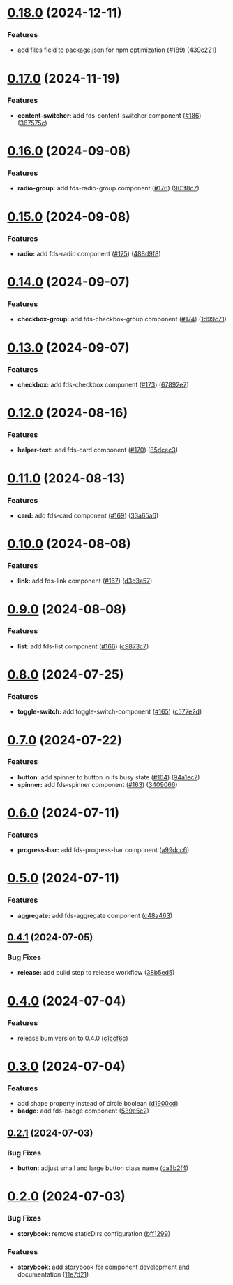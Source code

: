 # [0.18.0](https://github.com/parasutcom/frame-design-system/compare/v0.17.0...v0.18.0) (2024-12-11)


### Features

* add files field to package.json for npm optimization ([#189](https://github.com/parasutcom/frame-design-system/issues/189)) ([439c221](https://github.com/parasutcom/frame-design-system/commit/439c22139848a99a45ff781eed2eebe5ac2aaf5e))

# [0.17.0](https://github.com/parasutcom/frame-design-system/compare/v0.16.0...v0.17.0) (2024-11-19)


### Features

* **content-switcher:** add fds-content-switcher component ([#186](https://github.com/parasutcom/frame-design-system/issues/186)) ([367575c](https://github.com/parasutcom/frame-design-system/commit/367575c757d16b42a945e60766a8a9b76e5442eb))

# [0.16.0](https://github.com/parasutcom/frame-design-system/compare/v0.15.0...v0.16.0) (2024-09-08)


### Features

* **radio-group:** add fds-radio-group component ([#176](https://github.com/parasutcom/frame-design-system/issues/176)) ([901f8c7](https://github.com/parasutcom/frame-design-system/commit/901f8c7dad7377dce1080dfc135e266307da3417))

# [0.15.0](https://github.com/parasutcom/frame-design-system/compare/v0.14.0...v0.15.0) (2024-09-08)


### Features

* **radio:** add fds-radio component ([#175](https://github.com/parasutcom/frame-design-system/issues/175)) ([488d9f8](https://github.com/parasutcom/frame-design-system/commit/488d9f8c84f1de2c6c98c525012394d561cfd598))

# [0.14.0](https://github.com/parasutcom/frame-design-system/compare/v0.13.0...v0.14.0) (2024-09-07)


### Features

* **checkbox-group:** add fds-checkbox-group component ([#174](https://github.com/parasutcom/frame-design-system/issues/174)) ([1d99c71](https://github.com/parasutcom/frame-design-system/commit/1d99c710ef8829ba12960c35b4b70dfa2f47f89f))

# [0.13.0](https://github.com/parasutcom/frame-design-system/compare/v0.12.0...v0.13.0) (2024-09-07)


### Features

* **checkbox:** add fds-checkbox component ([#173](https://github.com/parasutcom/frame-design-system/issues/173)) ([67892e7](https://github.com/parasutcom/frame-design-system/commit/67892e7796f6e65f7c596c424025f9c88506e17b))

# [0.12.0](https://github.com/parasutcom/frame-design-system/compare/v0.11.0...v0.12.0) (2024-08-16)


### Features

* **helper-text:** add fds-card component ([#170](https://github.com/parasutcom/frame-design-system/issues/170)) ([85dcec3](https://github.com/parasutcom/frame-design-system/commit/85dcec3e09a9cee5e51fe326052e83637e6f8c65))

# [0.11.0](https://github.com/parasutcom/frame-design-system/compare/v0.10.0...v0.11.0) (2024-08-13)


### Features

* **card:** add fds-card component ([#169](https://github.com/parasutcom/frame-design-system/issues/169)) ([33a65a6](https://github.com/parasutcom/frame-design-system/commit/33a65a61e83845bca3633e228a4a7b24ddad8f6b))

# [0.10.0](https://github.com/parasutcom/frame-design-system/compare/v0.9.0...v0.10.0) (2024-08-08)


### Features

* **link:** add fds-link component ([#167](https://github.com/parasutcom/frame-design-system/issues/167)) ([d3d3a57](https://github.com/parasutcom/frame-design-system/commit/d3d3a575c9dda7bc75df23ec123e8e3d3d95a7f7))

# [0.9.0](https://github.com/parasutcom/frame-design-system/compare/v0.8.0...v0.9.0) (2024-08-08)


### Features

* **list:** add fds-list component ([#166](https://github.com/parasutcom/frame-design-system/issues/166)) ([c9873c7](https://github.com/parasutcom/frame-design-system/commit/c9873c7f3b187f8d1034fded65657befe02253d1))

# [0.8.0](https://github.com/parasutcom/frame-design-system/compare/v0.7.0...v0.8.0) (2024-07-25)


### Features

* **toggle-switch:** add toggle-switch-component ([#165](https://github.com/parasutcom/frame-design-system/issues/165)) ([c577e2d](https://github.com/parasutcom/frame-design-system/commit/c577e2d127fb3e8ffbec6155e45a23ec0c306b48))

# [0.7.0](https://github.com/parasutcom/frame-design-system/compare/v0.6.0...v0.7.0) (2024-07-22)


### Features

* **button:** add spinner to button in its busy state ([#164](https://github.com/parasutcom/frame-design-system/issues/164)) ([94a1ec7](https://github.com/parasutcom/frame-design-system/commit/94a1ec79801d4c5d206b29e765e5235289940fc3))
* **spinner:** add fds-spinner component ([#163](https://github.com/parasutcom/frame-design-system/issues/163)) ([3409066](https://github.com/parasutcom/frame-design-system/commit/3409066e9ea5de14edc3b277a73d6ad860ac522a))

# [0.6.0](https://github.com/parasutcom/frame-design-system/compare/v0.5.0...v0.6.0) (2024-07-11)


### Features

* **progress-bar:** add fds-progress-bar component ([a99dcc6](https://github.com/parasutcom/frame-design-system/commit/a99dcc6ec305b017bc65a9cf2df569445e2d723e))

# [0.5.0](https://github.com/parasutcom/frame-design-system/compare/v0.4.1...v0.5.0) (2024-07-11)


### Features

* **aggregate:** add fds-aggregate component ([c48a463](https://github.com/parasutcom/frame-design-system/commit/c48a46348f8cfac65dd72df7963eb3cc60a3e2fe))

## [0.4.1](https://github.com/parasutcom/frame-design-system/compare/v0.4.0...v0.4.1) (2024-07-05)


### Bug Fixes

* **release:** add build step to release workflow ([38b5ed5](https://github.com/parasutcom/frame-design-system/commit/38b5ed53089d583a5634216e17ca080615baf74f))

# [0.4.0](https://github.com/parasutcom/frame-design-system/compare/v0.3.0...v0.4.0) (2024-07-04)


### Features

* release bum version to 0.4.0 ([c1ccf6c](https://github.com/parasutcom/frame-design-system/commit/c1ccf6ccbe71ffe65564d15ebe5065c8e4faa570))

# [0.3.0](https://github.com/parasutcom/frame-design-system/compare/v0.2.1...v0.3.0) (2024-07-04)


### Features

* add shape property instead of circle boolean ([d1900cd](https://github.com/parasutcom/frame-design-system/commit/d1900cd862d6c2db71db1a629fffe987dd4b9a0a))
* **badge:** add fds-badge component ([539e5c2](https://github.com/parasutcom/frame-design-system/commit/539e5c2a3519ea37625e75df9647ff5897ae5ae3))

## [0.2.1](https://github.com/parasutcom/frame-design-system/compare/v0.2.0...v0.2.1) (2024-07-03)


### Bug Fixes

* **button:** adjust small and large button class name ([ca3b2f4](https://github.com/parasutcom/frame-design-system/commit/ca3b2f4464b63b2daf90936baf7729f26539a175))

# [0.2.0](https://github.com/parasutcom/frame-design-system/compare/v0.1.0...v0.2.0) (2024-07-03)


### Bug Fixes

* **storybook:** remove staticDirs configuration ([bff1299](https://github.com/parasutcom/frame-design-system/commit/bff1299d54d5c3bcf8a09f7f999a31b82032a260))


### Features

* **storybook:** add storybook for component development and documentation ([11e7d21](https://github.com/parasutcom/frame-design-system/commit/11e7d21c1c2fb34a4983e25c25ad1621da32caaa))
